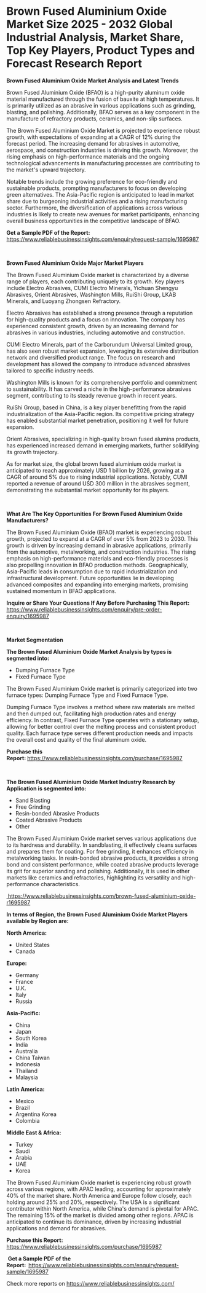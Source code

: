<p><h1>Brown Fused Aluminium Oxide Market Size 2025 - 2032 Global Industrial Analysis, Market Share, Top Key Players, Product Types and Forecast Research Report</h1></p><p><strong>Brown Fused Aluminium Oxide Market Analysis and Latest Trends</strong></p>
<p><p>Brown Fused Aluminium Oxide (BFAO) is a high-purity aluminum oxide material manufactured through the fusion of bauxite at high temperatures. It is primarily utilized as an abrasive in various applications such as grinding, blasting, and polishing. Additionally, BFAO serves as a key component in the manufacture of refractory products, ceramics, and non-slip surfaces.</p><p>The Brown Fused Aluminium Oxide Market is projected to experience robust growth, with expectations of expanding at a CAGR of 12% during the forecast period. The increasing demand for abrasives in automotive, aerospace, and construction industries is driving this growth. Moreover, the rising emphasis on high-performance materials and the ongoing technological advancements in manufacturing processes are contributing to the market's upward trajectory. </p><p>Notable trends include the growing preference for eco-friendly and sustainable products, prompting manufacturers to focus on developing green alternatives. The Asia-Pacific region is anticipated to lead in market share due to burgeoning industrial activities and a rising manufacturing sector. Furthermore, the diversification of applications across various industries is likely to create new avenues for market participants, enhancing overall business opportunities in the competitive landscape of BFAO.</p></p>
<p><strong>Get a Sample PDF of the Report:&nbsp;</strong> <a href="https://www.reliablebusinessinsights.com/enquiry/request-sample/1695987?utm_campaign=3107&utm_medium=2&utm_source=Github&utm_content=ia&utm_term=01042025&utm_id=brown-fused-aluminium-oxide">https://www.reliablebusinessinsights.com/enquiry/request-sample/1695987</a></p>
<p>&nbsp;</p>
<p><strong>Brown Fused Aluminium Oxide Major Market Players</strong></p>
<p><p>The Brown Fused Aluminium Oxide market is characterized by a diverse range of players, each contributing uniquely to its growth. Key players include Electro Abrasives, CUMI Electro Minerals, Yichuan Shengyu Abrasives, Orient Abrasives, Washington Mills, RuiShi Group, LKAB Minerals, and Luoyang Zhongsen Refractory.</p><p>Electro Abrasives has established a strong presence through a reputation for high-quality products and a focus on innovation. The company has experienced consistent growth, driven by an increasing demand for abrasives in various industries, including automotive and construction.</p><p>CUMI Electro Minerals, part of the Carborundum Universal Limited group, has also seen robust market expansion, leveraging its extensive distribution network and diversified product range. The focus on research and development has allowed the company to introduce advanced abrasives tailored to specific industry needs.</p><p>Washington Mills is known for its comprehensive portfolio and commitment to sustainability. It has carved a niche in the high-performance abrasives segment, contributing to its steady revenue growth in recent years.</p><p>RuiShi Group, based in China, is a key player benefitting from the rapid industrialization of the Asia-Pacific region. Its competitive pricing strategy has enabled substantial market penetration, positioning it well for future expansion.</p><p>Orient Abrasives, specializing in high-quality brown fused alumina products, has experienced increased demand in emerging markets, further solidifying its growth trajectory.</p><p>As for market size, the global brown fused aluminium oxide market is anticipated to reach approximately USD 1 billion by 2026, growing at a CAGR of around 5% due to rising industrial applications. Notably, CUMI reported a revenue of around USD 300 million in the abrasives segment, demonstrating the substantial market opportunity for its players.</p></p>
<p>&nbsp;</p>
<p><strong>What Are The Key Opportunities For Brown Fused Aluminium Oxide Manufacturers?</strong></p>
<p><p>The Brown Fused Aluminium Oxide (BFAO) market is experiencing robust growth, projected to expand at a CAGR of over 5% from 2023 to 2030. This growth is driven by increasing demand in abrasive applications, primarily from the automotive, metalworking, and construction industries. The rising emphasis on high-performance materials and eco-friendly processes is also propelling innovation in BFAO production methods. Geographically, Asia-Pacific leads in consumption due to rapid industrialization and infrastructural development. Future opportunities lie in developing advanced composites and expanding into emerging markets, promising sustained momentum in BFAO applications.</p></p>
<p><strong>Inquire or Share Your Questions If Any Before Purchasing This Report:</strong> <a href="https://www.reliablebusinessinsights.com/enquiry/pre-order-enquiry/1695987?utm_campaign=3107&utm_medium=2&utm_source=Github&utm_content=ia&utm_term=01042025&utm_id=brown-fused-aluminium-oxide">https://www.reliablebusinessinsights.com/enquiry/pre-order-enquiry/1695987</a></p>
<p>&nbsp;</p>
<p><strong>Market Segmentation</strong></p>
<p><strong>The Brown Fused Aluminium Oxide Market Analysis by types is segmented into:</strong></p>
<p><ul><li>Dumping Furnace Type</li><li>Fixed Furnace Type</li></ul></p>
<p><p>The Brown Fused Aluminium Oxide market is primarily categorized into two furnace types: Dumping Furnace Type and Fixed Furnace Type. </p><p>Dumping Furnace Type involves a method where raw materials are melted and then dumped out, facilitating high production rates and energy efficiency. In contrast, Fixed Furnace Type operates with a stationary setup, allowing for better control over the melting process and consistent product quality. Each furnace type serves different production needs and impacts the overall cost and quality of the final aluminum oxide.</p></p>
<p><strong>Purchase this Report:&nbsp;</strong><a href="https://www.reliablebusinessinsights.com/purchase/1695987?utm_campaign=3107&utm_medium=2&utm_source=Github&utm_content=ia&utm_term=01042025&utm_id=brown-fused-aluminium-oxide">https://www.reliablebusinessinsights.com/purchase/1695987</a></p>
<p>&nbsp;</p>
<p><strong>The Brown Fused Aluminium Oxide Market Industry Research by Application is segmented into:</strong></p>
<p><ul><li>Sand Blasting</li><li>Free Grinding</li><li>Resin-bonded Abrasive Products</li><li>Coated Abrasive Products</li><li>Other</li></ul></p>
<p><p>The Brown Fused Aluminium Oxide market serves various applications due to its hardness and durability. In sandblasting, it effectively cleans surfaces and prepares them for coating. For free grinding, it enhances efficiency in metalworking tasks. In resin-bonded abrasive products, it provides a strong bond and consistent performance, while coated abrasive products leverage its grit for superior sanding and polishing. Additionally, it is used in other markets like ceramics and refractories, highlighting its versatility and high-performance characteristics.</p></p>
<p><a href="https://www.reliablebusinessinsights.com/brown-fused-aluminium-oxide-r1695987?utm_campaign=3107&utm_medium=2&utm_source=Github&utm_content=ia&utm_term=01042025&utm_id=brown-fused-aluminium-oxide">&nbsp;https://www.reliablebusinessinsights.com/brown-fused-aluminium-oxide-r1695987</a></p>
<p><strong>In terms of Region, the Brown Fused Aluminium Oxide Market Players available by Region are:</strong></p>
<p>
    <p> <strong> North America: </strong>
        <ul>
            <li>United States</li>
            <li>Canada</li>
        </ul>
        </p> 
    <p> <strong> Europe: </strong>
        <ul>
            <li>Germany</li>
            <li>France</li>
            <li>U.K.</li>
            <li>Italy</li>
            <li>Russia</li>
        </ul>
        </p> 
    <p> <strong> Asia-Pacific: </strong>
        <ul>
            <li>China</li>
            <li>Japan</li>
            <li>South Korea</li>
            <li>India</li>
            <li>Australia</li>
            <li>China Taiwan</li>
            <li>Indonesia</li>
            <li>Thailand</li>
            <li>Malaysia</li>
        </ul>
        </p> 
    <p> <strong> Latin America: </strong>
        <ul>
            <li>Mexico</li>
            <li>Brazil</li>
            <li>Argentina Korea</li>
            <li>Colombia</li>
        </ul>
        </p> 
    <p> <strong> Middle East & Africa: </strong>
        <ul>
            <li>Turkey</li>
            <li>Saudi</li>
            <li>Arabia</li>
            <li>UAE</li>
            <li>Korea</li>
        </ul>
    </p>
    </p>
<p><p>The Brown Fused Aluminium Oxide market is experiencing robust growth across various regions, with APAC leading, accounting for approximately 40% of the market share. North America and Europe follow closely, each holding around 25% and 20%, respectively. The USA is a significant contributor within North America, while China's demand is pivotal for APAC. The remaining 15% of the market is divided among other regions. APAC is anticipated to continue its dominance, driven by increasing industrial applications and demand for abrasives.</p></p>
<p><strong>Purchase this Report: </strong><a href="https://www.reliablebusinessinsights.com/purchase/1695987?utm_campaign=3107&utm_medium=2&utm_source=Github&utm_content=ia&utm_term=01042025&utm_id=brown-fused-aluminium-oxide">https://www.reliablebusinessinsights.com/purchase/1695987</a></p>
<p>&nbsp;<strong>Get a Sample PDF of the Report:&nbsp;&nbsp;</strong><a href="https://www.reliablebusinessinsights.com/enquiry/request-sample/1695987?utm_campaign=3107&utm_medium=2&utm_source=Github&utm_content=ia&utm_term=01042025&utm_id=brown-fused-aluminium-oxide">https://www.reliablebusinessinsights.com/enquiry/request-sample/1695987</a></p>
<p><strong></strong></p>
<p>Check more reports on <a href="https://www.reliablebusinessinsights.com/?utm_campaign=3107&utm_medium=2&utm_source=Github&utm_content=ia&utm_term=01042025&utm_id=brown-fused-aluminium-oxide">https://www.reliablebusinessinsights.com/</a></p>
